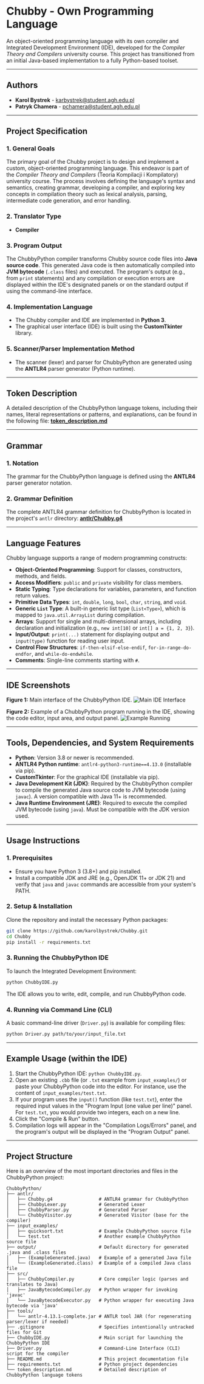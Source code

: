 # Chubby - Own Programming Language

An object-oriented programming language with its own compiler and Integrated Development Environment (IDE), developed for the *Compiler Theory and Compilers* university course. This project has transitioned from an initial Java-based implementation to a fully Python-based toolset.

---

## Authors

* **Karol Bystrek** - [karbystrek@student.agh.edu.pl](mailto:karbystrek@student.agh.edu.pl) 
* **Patryk Chamera** - [pchamera@student.agh.edu.pl](mailto:pchamera@student.agh.edu.pl) 

---

## Project Specification

### 1. General Goals
The primary goal of the Chubby project is to design and implement a custom, object-oriented programming language. This endeavor is part of the *Compiler Theory and Compilers* (Teoria Kompilacji i Kompilatory) university course. The process involves defining the language's syntax and semantics, creating grammar, developing a compiler, and exploring key concepts in compilation theory such as lexical analysis, parsing, intermediate code generation, and error handling.

### 2. Translator Type
* **Compiler** 

### 3. Program Output
The ChubbyPython compiler transforms Chubby source code files into **Java source code**. This generated Java code is then automatically compiled into **JVM bytecode** (`.class` files) and executed. The program's output (e.g., from `print` statements) and any compilation or execution errors are displayed within the IDE's designated panels or on the standard output if using the command-line interface.

### 4. Implementation Language
* The Chubby compiler and IDE are implemented in **Python 3**.
* The graphical user interface (IDE) is built using the **CustomTkinter** library.

### 5. Scanner/Parser Implementation Method
* The scanner (lexer) and parser for ChubbyPython are generated using the **ANTLR4** parser generator (Python runtime). 

---

## Token Description

A detailed description of the ChubbyPython language tokens, including their names, literal representations or patterns, and explanations, can be found in the following file:
**[token_description.md](token_description.md)**

---

## Grammar

### 1. Notation
The grammar for the ChubbyPython language is defined using the **ANTLR4** parser generator notation. 

### 2. Grammar Definition
The complete ANTLR4 grammar definition for ChubbyPython is located in the project's `antlr` directory:
**[antlr/Chubby.g4](antlr/Chubby.g4)**

---

## Language Features

Chubby language supports a range of modern programming constructs:

* **Object-Oriented Programming**: Support for classes, constructors, methods, and fields.
* **Access Modifiers**: `public` and `private` visibility for class members.
* **Static Typing**: Type declarations for variables, parameters, and function return values.
* **Primitive Data Types**: `int`, `double`, `long`, `bool`, `char`, `string`, and `void`.
* **Generic `List` Type**: A built-in generic list type (`List<Type>`), which is mapped to `java.util.ArrayList` during compilation.
* **Arrays**: Support for single and multi-dimensional arrays, including declaration and initialization (e.g., `new int[10]` or `int[] a = {1, 2, 3}`).
* **Input/Output**: `print(...)` statement for displaying output and `input(type)` function for reading user input.
* **Control Flow Structures**: `if-then-elsif-else-endif`, `for-in-range-do-endfor`, and `while-do-endwhile`.
* **Comments**: Single-line comments starting with `#`.

---

## IDE Screenshots

**Figure 1:** Main interface of the ChubbyPython IDE.
![Main IDE Interface](photos/gui_main_view.png)

**Figure 2:** Example of a ChubbyPython program running in the IDE, showing the code editor, input area, and output panel.
![Example Running](photos/gui_example_run.png)

---

## Tools, Dependencies, and System Requirements

* **Python**: Version 3.8 or newer is recommended.
* **ANTLR4 Python runtime**: `antlr4-python3-runtime==4.13.0` (installable via pip).
* **CustomTkinter**: For the graphical IDE (installable via pip).
* **Java Development Kit (JDK)**: Required by the ChubbyPython compiler to compile the generated Java source code to JVM bytecode (using `javac`). A version compatible with Java 11+ is recommended.
* **Java Runtime Environment (JRE)**: Required to execute the compiled JVM bytecode (using `java`). Must be compatible with the JDK version used.

---

## Usage Instructions

### 1. Prerequisites
* Ensure you have Python 3 (3.8+) and pip installed.
* Install a compatible JDK and JRE (e.g., OpenJDK 11+ or JDK 21) and verify that `java` and `javac` commands are accessible from your system's PATH.

### 2. Setup & Installation
Clone the repository and install the necessary Python packages:
```bash
git clone https://github.com/karolbystrek/Chubby.git
cd Chubby
pip install -r requirements.txt
```

### 3. Running the ChubbyPython IDE
To launch the Integrated Development Environment:

```bash
python ChubbyIDE.py
```

The IDE allows you to write, edit, compile, and run ChubbyPython code.

### 4. Running via Command Line (CLI)
A basic command-line driver (`Driver.py`) is available for compiling files:

```bash
python Driver.py path/to/your/input_file.txt
```


---

## Example Usage (within the IDE)

1. Start the ChubbyPython IDE: `python ChubbyIDE.py`.
2. Open an existing `.cbb` file (or `.txt` example from `input_examples/`) or paste your ChubbyPython code into the editor. For instance, use the content of `input_examples/test.txt`.
3. If your program uses the `input()` function (like `test.txt`), enter the required input values in the "Program Input (one value per line)" panel. For `test.txt`, you would provide two integers, each on a new line.
4. Click the "Compile & Run" button.
5. Compilation logs will appear in the "Compilation Logs/Errors" panel, and the program's output will be displayed in the "Program Output" panel.

---

## Project Structure

Here is an overview of the most important directories and files in the ChubbyPython project:

```plaintext
ChubbyPython/
├── antlr/
│   ├── Chubby.g4                 # ANTLR4 grammar for ChubbyPython
│   ├── ChubbyLexer.py            # Generated Lexer
│   ├── ChubbyParser.py           # Generated Parser
│   └── ChubbyVisitor.py          # Generated Visitor (base for the compiler)
├── input_examples/
│   ├── quicksort.txt             # Example ChubbyPython source file
│   └── test.txt                  # Another example ChubbyPython source file
├── output/                       # Default directory for generated .java and .class files
│   ├── (ExampleGenerated.java)   # Example of a generated Java file
│   └── (ExampleGenerated.class)  # Example of a compiled Java class file
├── src/
│   ├── ChubbyCompiler.py         # Core compiler logic (parses and translates to Java)
│   ├── JavaBytecodeCompiler.py   # Python wrapper for invoking 'javac'
│   └── JavaBytecodeExecutor.py   # Python wrapper for executing Java bytecode via 'java'
├── tools/
│   └── antlr-4.13.1-complete.jar # ANTLR tool JAR (for regenerating parser/lexer if needed)
├── .gitignore                    # Specifies intentionally untracked files for Git
├── ChubbyIDE.py                  # Main script for launching the ChubbyPython IDE
├── Driver.py                     # Command-Line Interface (CLI) script for the compiler
├── README.md                     # This project documentation file
├── requirements.txt              # Python project dependencies
└── token_description.md          # Detailed description of ChubbyPython language tokens

```

